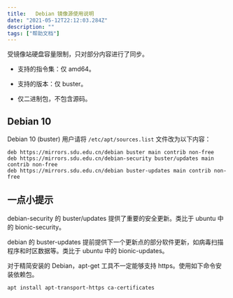 ```yaml
---
title:   Debian 镜像源使用说明
date: "2021-05-12T22:12:03.284Z"
description: ""
tags: ["帮助文档"]
---
```

受镜像站硬盘容量限制，只对部分内容进行了同步。

- 支持的指令集：仅 amd64。

- 支持的版本：仅 buster。

- 仅二进制包，不包含源码。

## Debian 10
Debian 10 (buster) 用户请将 `/etc/apt/sources.list` 文件改为以下内容：

```
deb https://mirrors.sdu.edu.cn/debian buster main contrib non-free
deb https://mirrors.sdu.edu.cn/debian-security buster/updates main contrib non-free
deb https://mirrors.sdu.edu.cn/debian buster-updates main contrib non-free
```

## 一点小提示
debian-security 的 buster/updates 提供了重要的安全更新。类比于 ubuntu 中的 bionic-security。

debian 的 buster-updates 提前提供下一个更新点的部分软件更新，如病毒扫描程序和时区数据等。类比于 ubuntu 中的 bionic-updates。

对于精简安装的 Debian，apt-get 工具不一定能够支持 https。使用如下命令安装依赖包。

```bash
apt install apt-transport-https ca-certificates
```